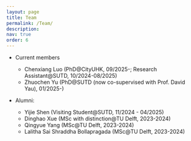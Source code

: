 ```yaml
---
layout: page
title: Team
permalink: /Team/
description: 
nav: true
order: 6
---
```


- Current members
    - Chenxiang Luo (PhD@CityUHK, 09/2025-; Research Assistant@SUTD, 10/2024-08/2025) 
    - Zhuochen Yu (PhD@SUTD (now co-supervised with Prof. David Yau), 01/2025-)
    <!-- - Yihua Shao (MSc@CityUHK, 09/2025-) -->

- Alumni:
    - Yijie Shen (Visiting Student@SUTD, 11/2024 - 04/2025)
    - Dinghao Xue (MSc with distinction@TU Delft, 2023-2024)
    - Qingyue Yang (MSc@TU Delft, 2023-2024)
    - Lalitha Sai Shraddha Bollapragada (MSc@TU Delft, 2023-2024)